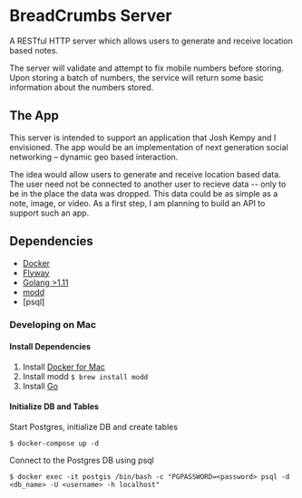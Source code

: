 # BreadCrumbs Server 
A RESTful HTTP server which allows users to generate and receive location based notes.

The server will validate and attempt to fix mobile numbers before storing. 
Upon storing a batch of numbers, the service will return some basic information about the numbers stored.

## The App 
This server is intended to support an application that Josh Kempy and I envisioned. The app would be an implementation of next generation social networking – dynamic geo based interaction.

The idea would allow users to generate and receive location based data. The user need not be connected to another user to recieve data -- only to be in the place the data was dropped. This data could be as simple as a note, image, or video. As a first step, I am planning to build an API to support such an app.

## Dependencies 
 - [Docker](https://www.docker.com/)
 - [Flyway](https://flywaydb.org/)
 - [Golang >1.11](https://github.com/golang/go/wiki/Modules)
 - [modd](https://github.com/cortesi/modd) 
 - [psql]

### Developing on Mac

#### Install Dependencies
  1. Install [Docker for Mac](https://docs.docker.com/docker-for-mac/install/)
  1. Install modd 
  `$ brew install modd`
  1. Install [Go](https://golang.org/doc/install)

#### Initialize DB and Tables

Start Postgres, initialize DB and create tables
```
$ docker-compose up -d
```


Connect to the Postgres DB using psql
```
$ docker exec -it postgis /bin/bash -c "PGPASSWORD=<password> psql -d <db_name> -U <username> -h localhost"
```



